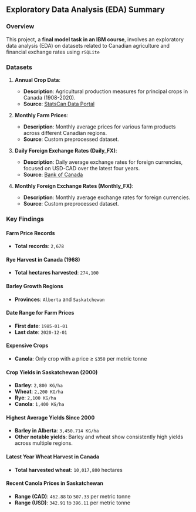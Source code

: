 ## Exploratory Data Analysis (EDA) Summary

### Overview

This project, a **final model task in an IBM course**, involves an exploratory data analysis (EDA) on datasets related to Canadian agriculture and financial exchange rates using `rSQLite` 

### Datasets

1. **Annual Crop Data**:
   - **Description**: Agricultural production measures for principal crops in Canada (1908-2020).
   - **Source**: [StatsCan Data Portal](https://www150.statcan.gc.ca/t1/tbl1/en/tv.action?pid=3210035901)

2. **Monthly Farm Prices**:
   - **Description**: Monthly average prices for various farm products across different Canadian regions.
   - **Source**: Custom preprocessed dataset.

3. **Daily Foreign Exchange Rates (Daily_FX)**:
   - **Description**: Daily average exchange rates for foreign currencies, focused on USD-CAD over the latest four years.
   - **Source**: [Bank of Canada](https://www.bankofcanada.ca/rates/exchange/daily-exchange-rates)

4. **Monthly Foreign Exchange Rates (Monthly_FX)**:
   - **Description**: Monthly average exchange rates for foreign currencies.
   - **Source**: Custom preprocessed dataset.

### Key Findings

#### Farm Price Records
- **Total records**: `2,678`

#### Rye Harvest in Canada (1968)
- **Total hectares harvested**: `274,100`

#### Barley Growth Regions
- **Provinces**: `Alberta` and `Saskatchewan`

#### Date Range for Farm Prices
- **First date**: `1985-01-01`
- **Last date**: `2020-12-01`

#### Expensive Crops
- **Canola**: Only crop with a price ≥ `$350` per metric tonne

#### Crop Yields in Saskatchewan (2000)
- **Barley**: `2,800 KG/ha`
- **Wheat**: `2,200 KG/ha`
- **Rye**: `2,100 KG/ha`
- **Canola**: `1,400 KG/ha`

#### Highest Average Yields Since 2000
- **Barley in Alberta**: `3,450.714 KG/ha`
- **Other notable yields**: Barley and wheat show consistently high yields across multiple regions.

#### Latest Year Wheat Harvest in Canada
- **Total harvested wheat**: `10,017,800` hectares

#### Recent Canola Prices in Saskatchewan
- **Range (CAD)**: `462.88` to `507.33` per metric tonne
- **Range (USD)**: `342.91` to `396.11` per metric tonne



